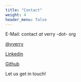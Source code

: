 ```yaml
---
title: "Contact"
weight: 4
header_menu: false
---
```


E-Mail: contact _at_ verry -dot- org

[@yverry](https://twitter.com/yverry)

[Linkedin](https://www.linkedin.com/public-profile/in/yann-verry-72bb384)

[Github](https://github.com/yverry/)

Let us get in touch!
